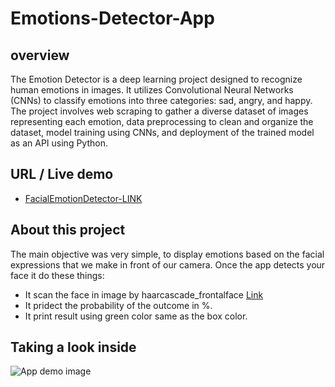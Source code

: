 # Emotions-Detector-App
## overview 
The Emotion Detector is a deep learning project designed to recognize human emotions in images. It utilizes Convolutional Neural Networks (CNNs) to classify emotions into three categories: sad, angry, and happy. The project involves web scraping to gather a diverse dataset of images representing each emotion, data preprocessing to clean and organize the dataset, model training using CNNs, and deployment of the trained model as an API using Python.

## URL / Live demo
- [FacialEmotionDetector-LINK](https://huggingface.co/spaces/gtmaryan/live-emotion-detector)

## About this project
The main objective was very simple, to display emotions based on the facial expressions that we make in front of our camera.
Once the app detects your face it do these things:
- It scan the face in image by haarcascade_frontalface [Link](https://github.com/enespolat25/OpenCV-1-2-3-4/blob/master/haarcascade-frontalface-default.xml)
- It pridect the probability of the outcome in %.
- It print result using green color same as the box color.
## Taking a look inside
![App demo image]([https://github.com/louiejancevski/FacialEmotionDetector/blob/master/public/demo.png](https://github.com/Gtm1aryan/emotions-detector-app/blob/main/Capture.PNG))
